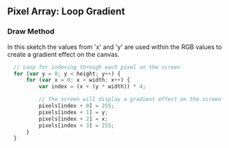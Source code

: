 ## Pixel Array: Loop Gradient

### Draw Method
In this sketch the values from 'x' and 'y' are used within the RGB values to create a gradient effect on the canvas.

```js
  // Loop for indexing through each pixel on the screen
  for (var y = 0; y < height; y++) {
      for (var x = 0; x < width; x++) {
          var index = (x + (y * width)) * 4;

          // The screen will display a gradient effect on the screen
          pixels[index + 0] = 255;
          pixels[index + 1] = y;
          pixels[index + 2] = x;
          pixels[index + 3] = 255;
      }
  }
```
